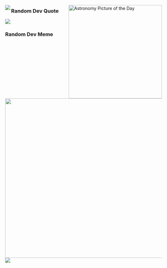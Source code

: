 <p>
<img src="https://weather-icon.journeyad.repl.co/@india?v=1" align="left">
</p>

<img  src="https://go-apod.herokuapp.com/image" alt="Astronomy Picture of the Day" width="300" align="right"/>



### Random Dev Quote
![](https://quotes-github-readme.vercel.app/api?type=horizontal&theme=tokyonight)

### Random Dev Meme
<img src="https://random-memer.herokuapp.com/" width="512px"/>

<!--
**aasahu/aasahu** is a ✨ _special_ ✨ repository because its `README.md` (this file) appears on your GitHub profile.

Here are some ideas to get you started:

- 🔭 I’m currently working on ...
- 🌱 I’m currently learning ...
- 👯 I’m looking to collaborate on ...
- 🤔 I’m looking for help with ...
- 💬 Ask me about ...
- 📫 How to reach me: ...
- 😄 Pronouns: ...
- ⚡ Fun fact: ...
-->

<img src="https://count.getloli.com/get/@:aasahu?theme=asoul" />